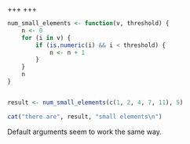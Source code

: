 +++
+++

```r
num_small_elements <- function(v, threshold) {
    n <- 0
    for (i in v) {
        if (is.numeric(i) && i < threshold) {
            n <- n + 1
        }
    }
    n
}


result <- num_small_elements(c(1, 2, 4, 7, 11), 5)

cat("there are", result, "small elements\n")
```

Default arguments seem to work the same way.
